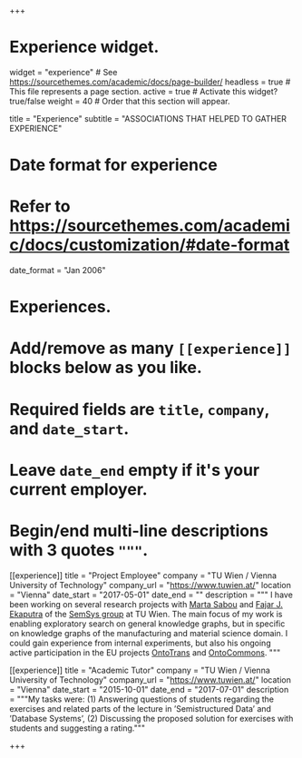 +++
# Experience widget.
widget = "experience"  # See https://sourcethemes.com/academic/docs/page-builder/
headless = true  # This file represents a page section.
active = true  # Activate this widget? true/false
weight = 40  # Order that this section will appear.

title = "Experience"
subtitle = "ASSOCIATIONS THAT HELPED TO GATHER EXPERIENCE"

# Date format for experience
#   Refer to https://sourcethemes.com/academic/docs/customization/#date-format
date_format = "Jan 2006"

# Experiences.
#   Add/remove as many `[[experience]]` blocks below as you like.
#   Required fields are `title`, `company`, and `date_start`.
#   Leave `date_end` empty if it's your current employer.
#   Begin/end multi-line descriptions with 3 quotes `"""`.
[[experience]]
  title = "Project Employee"
  company = "TU Wien / Vienna University of Technology"
  company_url = "https://www.tuwien.at/"
  location = "Vienna"
  date_start = "2017-05-01"
  date_end = ""
  description = """
I have been working on several research projects with [Marta Sabou](https://martasabou.wordpress.com/) and [Fajar J. Ekaputra](http://juang.id/) of the [SemSys group](http://semsys.ifs.tuwien.ac.at/) at TU Wien. The main focus of my work is enabling exploratory search on general knowledge graphs, but in specific on knowledge graphs of the manufacturing and material science domain. I could gain experience from internal experiments, but also his ongoing active participation in the EU projects [OntoTrans](https://ontotrans.eu/) and [OntoCommons](https://ontocommons.eu/).
  """

[[experience]]
  title = "Academic Tutor"
  company = "TU Wien / Vienna University of Technology"
  company_url = "https://www.tuwien.at/"
  location = "Vienna"
  date_start = "2015-10-01"
  date_end = "2017-07-01"
  description = """My tasks were: (1) Answering questions of students regarding the exercises and related parts of the lecture in
’Semistructured Data’ and ’Database Systems’, (2) Discussing the proposed solution for exercises with students and suggesting a rating."""

+++
